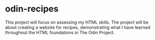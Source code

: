 # odin-recipes

This project will focus on assessing my HTML skills. The project will be about creating a website for recipes, demonstrating what I have learned throughout the HTML foundations in The Odin Project. 